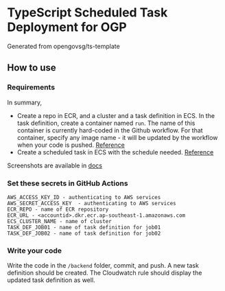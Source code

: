 # TypeScript Scheduled Task Deployment for OGP
Generated from opengovsg/ts-template

## How to use

### Requirements
In summary, 
- Create a repo in ECR, and a cluster and a task definition in ECS. In the task definition, create a container named `run`. The name of this container is currently hard-coded in the Github workflow. For that container, specify any image name - it will be updated by the workflow when your code is pushed.
[Reference](https://docs.aws.amazon.com/AmazonECS/latest/userguide/create_cluster.html)
- Create a scheduled task in ECS with the schedule needed. [Reference](https://docs.aws.amazon.com/AmazonECS/latest/userguide/scheduled_tasks.html)

Screenshots are available in [docs](./docs)

### Set these secrets in GitHub Actions 
```
AWS_ACCESS_KEY_ID - authenticating to AWS services
AWS_SECRET_ACCESS_KEY  - authenticating to AWS services
ECR_REPO - name of ECR repository
ECR_URL - <accountid>.dkr.ecr.ap-southeast-1.amazonaws.com
ECS_CLUSTER_NAME - name of cluster
TASK_DEF_JOB01 - name of task definition for job01
TASK_DEF_JOB02 - name of task definition for job02
```
### Write your code
Write the code in the `/backend` folder, commit, and push. A new task definition should be created. The Cloudwatch rule should display the updated task definition as well. 